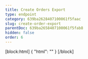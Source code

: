 ```yaml
---
title: Create Orders Export
type: endpoint
category: 639ba2628407100061f5faac
slug: create-order-export
parentDoc: 639ba2658407100061f5fab8
hidden: false
order: 6
---
```

[block:html]
{
  "html": "<style>\n.LanguagePicker-divider { \n  display: none; }\n  \n[title=\"Toggle library\"] { \n  display: none; }\n</style>"
}
[/block]